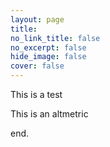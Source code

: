 ```yaml
---
layout: page
title: 
no_link_title: false 
no_excerpt: false 
hide_image: false
cover: false
---
```


This is a test

<script type='text/javascript' src='https://d1bxh8uas1mnw7.cloudfront.net/assets/embed.js'></script>

This is an altmetric 
<div class='altmetric-embed' data-badge-type='donut' data-doi="10.1038/nature.2012.9872"></div>

end.
